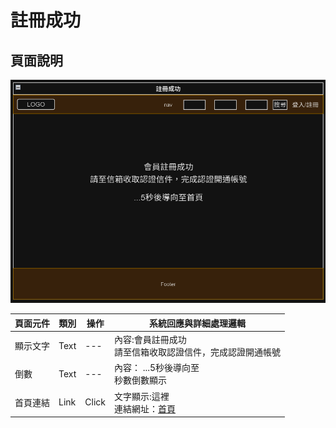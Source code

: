 # 註冊成功

## 頁面說明
![畫面示意](./asset/signup-success.png)


|頁面元件|類別|操作|系統回應與詳細處理邏輯|
|---|---|---|---|
|顯示文字|Text| ---| 內容:會員註冊成功<br>請至信箱收取認證信件，完成認證開通帳號|
|倒數|Text|---| 內容： ...5秒後導向至 <br>秒數倒數顯示 |
|首頁連結|Link|Click|文字顯示:這裡 <br> 連結網址：[首頁](Pages/layout/homepage/default.md) |

